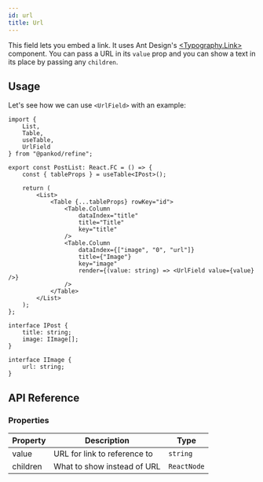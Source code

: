 ```yaml
---
id: url
title: Url
---
```


This field lets you embed a link. It uses Ant Design's [<Typography.Link\>](https://ant.design/components/typography/) component. You can pass a URL in its `value` prop and you can show a text in its place by passing any `children`.

## Usage

Let's see how we can use `<UrlField>` with an example:

```tsx twoslash title="pages/posts/list.tsx" {4, 22}
import {
    List,
    Table,
    useTable,
    UrlField 
} from "@pankod/refine";

export const PostList: React.FC = () => {
    const { tableProps } = useTable<IPost>();

    return (
        <List>
            <Table {...tableProps} rowKey="id">
                <Table.Column
                    dataIndex="title"
                    title="Title"
                    key="title"
                />
                <Table.Column
                    dataIndex={["image", "0", "url"]}
                    title={"Image"}
                    key="image"
                    render={(value: string) => <UrlField value={value} />}
                />
            </Table>
        </List>
    );
};

interface IPost {
    title: string;
    image: IImage[];
}

interface IImage {
    url: string;
}
```
## API Reference

### Properties

| Property | Description                  | Type        |
| -------- | ---------------------------- | ----------- |
| value    | URL for link to reference to | `string`    |
| children | What to show instead of URL  | `ReactNode` |
